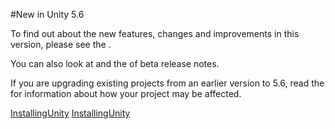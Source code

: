 #New in Unity 5.6

To find out about the new features, changes and improvements in this version, please see the .

You can also look at  and the  of beta release notes. 


If you are upgrading existing projects from an earlier version to 5.6, read the  for information about how your project may be affected.

[InstallingUnity](InstallingUnity.md)
[InstallingUnity](InstallingUnity)
